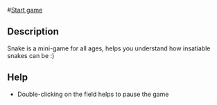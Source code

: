 #[Start game](https://marifeta.github.io/snake/)


## Description
Snake is a mini-game for all ages, helps you understand how insatiable snakes can be :)

## Help
* Double-clicking on the field helps to pause the game

